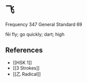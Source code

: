 # 飞
Frequency 347
General Standard 69

fēi
fly; go quickly; dart; high

## References
- [[HSK 1]]
- [[3 Strokes]]
- [[乙 Radical]]